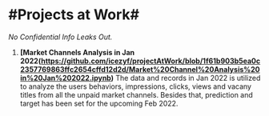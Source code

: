 # #Projects at Work#
*No Confidential Info Leaks Out.*

1. **[Market Channels Analysis in Jan 2022(https://github.com/icezyf/projectAtWork/blob/1f61b903b5ea0c2357769863ffc2654cffd12d2d/Market%20Channel%20Analysis%20in%20Jan%202022.ipynb)**
The data and records in Jan 2022 is utilized to analyze the users behaviors, impressions, clicks, views and vacany titles from all the unpaid market channels. Besides that, prediction and target has been set for the upcoming Feb 2022.
